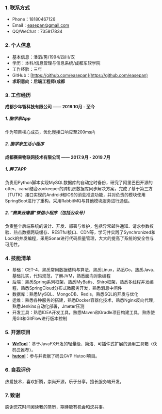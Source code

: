 ### 1. 联系方式

- Phone：18180467126
- Email：easepan@gmail.com
- QQ/WeChat：735817834

### 2. 个人信息

- 基本信息：潘滔/男/1994/四川/汉
- 学历：本科/信息管理与信息系统/成都东软学院
- 工作经验：三年
- GitHub：[https://github.com/easepan](https://github.com/easepan)
- **求职意向：后端工程师/成都**

### 3. 工作经历

**成都少年智科技有限公司 —— 2019.10月 - 至今**

##### 1. 脑学家App

作为项目核心成员，优化慢接口响应至200ms内

##### 2. 脑学家生活小程序

**成都赛果物联网技术有限公司 —— 2017.9月 - 2019.7月**

##### 1. 胖丁APP

负责用Python脚本实现MySQL数据库的自动定时备份，研究了阿里巴巴开源的otter、canal结合zookeeper的跨机房数据库同步解决方案，完成了基于第三方（TUTK）接口实现的Android和IOS的消息推送功能，并对负责的模块使用SpringBoot进行了重构，采用RabbitMQ与其他模块服务进行通信。

##### 2. “赛果云撸猫”微信小程序（包括公众号）

负责整个后端系统的设计、开发、部署与维护，包括异常邮件通知、请求参数校验、热点数据两级缓存、RESTful接口、CDN等，学习并实践了Synchronized和Lock的并发编程，采用Sonar进行代码质量管理，大大的提高了系统的安全性与可用性。

### 4. 技能清单

- 基础：CET-4，熟悉常用数据结构与算法，熟悉Linux，熟悉Go，熟悉Java，基础扎实，代码规范，了解JVM，熟悉面向对象编程
- 后端：熟悉Spring系列框架，熟悉MyBatis、Shiro框架，熟悉多线程并发编程，熟悉SpringCloud分布式微服务开发，熟悉消息中间件
- 数据库：熟悉MySQL、MongoDB、Redis，熟悉SQL的开发与优化
- 运维：熟悉各种服务的搭建，熟悉Docker容器化技术，熟悉Nginx反向代理，熟悉Jenkins自动化部署，Jmeter压测
- 开发工具：熟悉IDEA开发工具，熟悉Maven和Gradle项目构建工具，熟练使用Git和GitFlow进行版本控制

### 5. 开源项目

- [**WeTool**](https://gitee.com/code4everything/wetool)：基于JavaFX开发的轻量级、简洁、可插件式扩展的通用工具箱（获码云推荐）。
- [**hutool**](https://gitee.com/loolly/hutool)：参与并贡献了码云GVP Hutool项目。

### 6. 自我评价

热爱技术，喜欢折腾，崇尚开源，乐于分享，擅长服务端开发。

### 7. 致谢

感谢您花时间阅读我的简历，期待能有机会和您共事。
